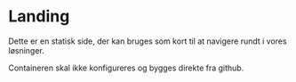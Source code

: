 # Landing

Dette er en statisk side, der kan bruges som kort til at navigere rundt i vores løsninger.

Containeren skal ikke konfigureres og bygges direkte fra github.